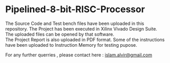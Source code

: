 # Pipelined-8-bit-RISC-Processor
The Source Code and Test bench files have been uploaded in this repository.
The Project has been executed in Xilinx Vivado Design Suite. The uploaded files can be opened by that software.  
The Project Report is also uploaded in PDF format. 
Some of the instructions have been uploaded to Instruction Memory for testing pupose. 
  
  For any further querries , please contact here : islam.alvir@gmail.com

